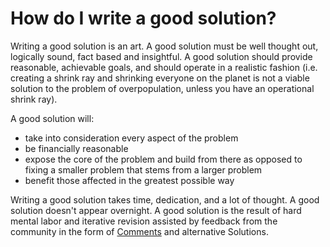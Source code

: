 # How do I write a good solution? #
Writing a good solution is an art. A good solution must be well thought out, 
logically sound, fact based and insightful. A good solution should provide 
reasonable, achievable goals, and should operate in a realistic fashion 
(i.e. creating a shrink ray and shrinking everyone on the planet is not a 
viable solution to the problem of overpopulation, unless you have an operational
shrink ray). 

A good solution will:

- take into consideration every aspect of the problem
- be financially reasonable
- expose the core of the problem and build from there as opposed to fixing a 
  smaller problem that stems from a larger problem
- benefit those affected in the greatest possible way

Writing a good solution takes time, dedication, and a lot of thought. 
A good solution doesn't appear overnight. A good solution is the result of 
hard mental labor and iterative revision assisted by feedback from the 
community in the form of [Comments][1] and alternative Solutions.

[1]: /help/privileges/commenting/